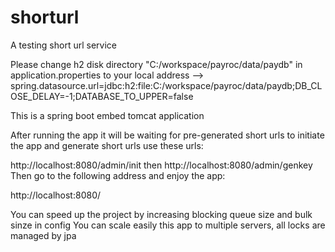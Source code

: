 # shorturl
A testing short url service

Please change h2 disk directory "C:/workspace/payroc/data/paydb" in application.properties to your local address -->
spring.datasource.url=jdbc:h2:file:C:/workspace/payroc/data/paydb;DB_CLOSE_DELAY=-1;DATABASE_TO_UPPER=false

This is a spring boot embed tomcat application

After running the app it will be waiting for pre-generated short urls
to initiate the app and generate short urls use these urls:

http://localhost:8080/admin/init then http://localhost:8080/admin/genkey
Then go to the following address and enjoy the app:

http://localhost:8080/

You can speed up the project by increasing blocking queue size and bulk sinze in config
You can scale easily this app to multiple servers, all locks are managed by jpa



